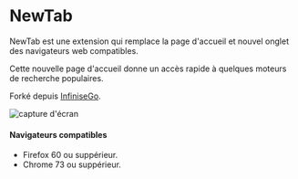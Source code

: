 NewTab
==========

NewTab est une extension qui remplace la page d'accueil et nouvel onglet des navigateurs web compatibles.

Cette nouvelle page d'accueil donne un accès rapide à quelques moteurs de recherche populaires.

Forké depuis [InfiniseGo](https://github.com/phlntn/InfiniseGo "InfiniseGo").

![capture d'écran](https://raw.githubusercontent.com/P4p3RcLip/NewTab/master/screenshot.png)

#### Navigateurs compatibles
- Firefox 60 ou suppérieur.
- Chrome 73 ou suppérieur.

